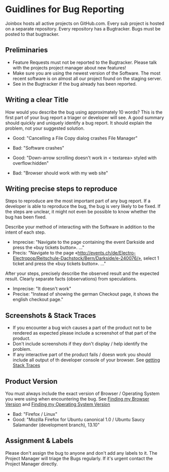 # Guidlines for Bug Reporting

Joinbox hosts all active projects on GitHub.com. Every sub project is hosted on a separate repository. Every repository has a Bugtracker. Bugs must be posted to that bugtracker.

## Preliminaries

- Feature Requests must not be reported to the Bugtracker. Please talk with the projects project manager about new features!
- Make sure you are using the newest version of the Software. The most recent software is on almost all our project found on the staging server.
- See in the Bugtracker if the bug already has been reported.


## Writing a clear Title

How would you describe the bug using approximately 10 words? This is the first part of your bug report a triager or developer will see. A good summary should quickly and uniquely identify a bug report. It should explain the problem, not your suggested solution.

- Good: "Cancelling a File Copy dialog crashes File Manager"
- Bad: "Software crashes"

- Good: "Down-arrow scrolling doesn't work in < textarea> styled with overflow:hidden"
- Bad: "Browser should work with my web site"


## Writing precise steps to reproduce

Steps to reproduce are the most important part of any bug report. If a developer is able to reproduce the bug, the bug is very likely to be fixed. If the steps are unclear, it might not even be possible to know whether the bug has been fixed.

Describe your method of interacting with the Software in addition to the intent of each step.

- Imprecise: "Navigate to the page containing the event Darkside and press the «buy tickets button». ..."
- Precis: "Navigate to the page «http://events.ch/de/Electro-Electropop/Reitschule-Dachstock/Bern/Darkside/e-240076/», select 1 ticket and press the «buy tickets button». ..."

After your steps, precisely describe the observed result and the expected result. Clearly separate facts (observations) from speculations.

- Imprecise: "It doesn't work"
- Precise: "Instead of showing the german Checkout page, it shows the english checkout page."


## Screenshots & Stack Traces

- If you encounter a bug wich causes a part of the product not to be rendered as expected please include a screenshot of that part of the product. 
- Don't include screenshots if they don't display / help identify the problem.
- If any interactive part of the product fails / doesn work you should include all output of th developer console of your browser. See [getting Stack Traces](https://github.com/joinbox/guidelines/tree/master/bugtracker/stackTraces.md) 


## Product Version

You must always include the exact version of Browser / Operating System you were using when encountering the bug. See [Finding my Browser Version](https://github.com/joinbox/guidelines/tree/master/bugtracker/browserVersion.md) and [Finding my Operating System Version](https://github.com/joinbox/guidelines/tree/master/bugtracker/osVersion.md)

- Bad: "Firefox / Linux"
- Good: "Mozilla Firefox for Ubuntu canonical 1.0 / Ubuntu Saucy Salamander (development branch), 13.10"


## Assignment & Labels

Please don't assign the bug to anyone and don't add any labels to it. The Project Manager will triage the Bugs regularly. If it's urgent contact the Project Manager directly.
